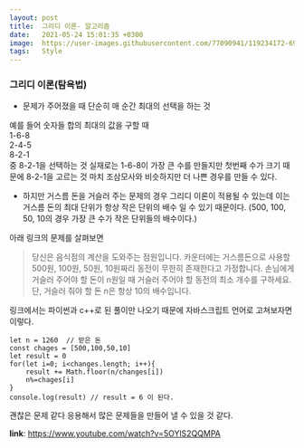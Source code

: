 ```yaml
---
layout: post
title:  그리디 이론- 알고리즘
date:   2021-05-24 15:01:35 +0300
image:  https://user-images.githubusercontent.com/77090941/119234172-69717180-bb67-11eb-8acc-f687aa97de80.jpg
tags:   Style
---
```


### 그리디 이론(탐욕법)
- 문제가 주어졌을 때 단순히 매 순간 최대의 선택을 하는 것 
  
예를 들어 숫자들 합의 최대의 값을 구할 때 \
1-6-8 \
2-4-5 \
8-2-1 \
중 8-2-1을 선택하는 것 실재로는 1-6-8이 가장 큰 수를 만들지만 첫번째 수가 크기 때문에 8-2-1을 고르는 것 마치 조삼모사와 비슷하지만 더 나쁜 경우를 만들 수 있다. 
- 하지만 거스름 돈을 거슬러 주는 문제의 경우 그리디 이론이 적용될 수 있는데 이는 거스름 돈의 최대 단위가 항상 작은 단위의 배수 일 수 있기 때문이다. (500, 100, 50, 10의 경우 가장 큰 수가 작은 단위들의 배수이다.)
  
아래 링크의 문제를 살펴보면 
> 당신은 음식점의 계산을 도와주는 점원입니다. 카운터에는 거스름돈으로 사용할 500원, 100원, 50원, 10원짜리 동전이 무한히 존재한다고 가정합니다. 손님에게 거슬러 주어야 할 돈이 n원일 때 거슬러 주어야 할 동전의 최소 개수를 구하세요. 단, 거슬러 줘야 할 돈 n은 항상 10의 배수입니다. 

링크에서는 파이썬과 c++로 된 풀이만 나오기 때문에 자바스크립트 언어로 고쳐보자면 이렇다.
```
let n = 1260  // 받은 돈
const chages = [500,100,50,10]
let result = 0
for(let i=0; i<changes.length; i++){
    result += Math.floor(n/changes[i])
    n%=chages[i]
}
console.log(result) // result = 6 이 된다.

```  
괜찮은 문제 같다 응용해서 많은 문제들을 만들어 낼 수 있을 것 같다. 



**link**: https://www.youtube.com/watch?v=5OYlS2QQMPA